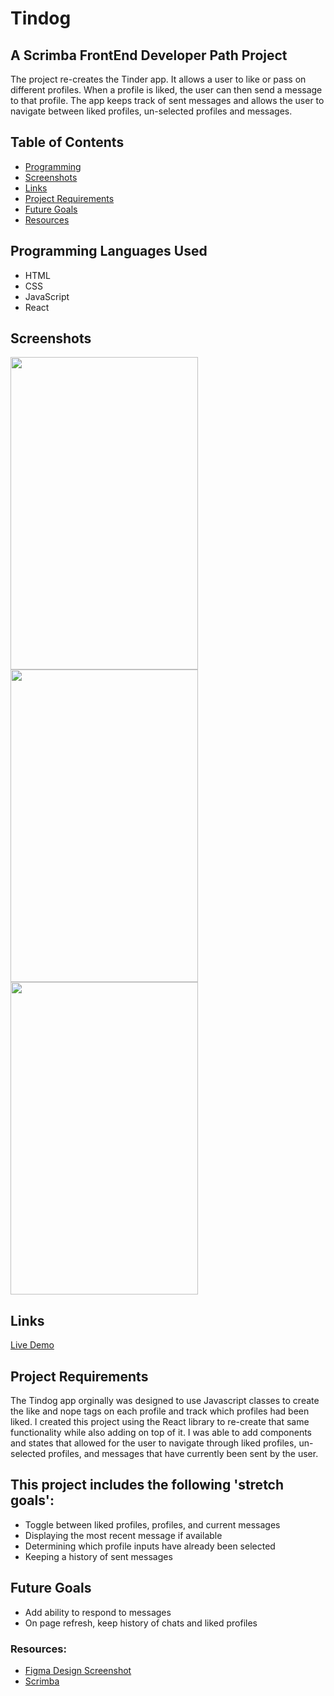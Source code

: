 # Tindog
## A Scrimba FrontEnd Developer Path Project

The project re-creates the Tinder app. It allows a user to like or pass on different profiles.
When a profile is liked, the user can then send a message to that profile. The app keeps track
of sent messages and allows the user to navigate between liked profiles, un-selected profiles
and messages.

## Table of Contents
- [Programming](#programming-languages-used)
- [Screenshots](#screenshots)
- [Links](#links)
- [Project Requirements](#project-requirements)
- [Future Goals](#future-goals)
- [Resources](#resources)

## Programming Languages Used
  - HTML
  - CSS
  - JavaScript
  - React

## Screenshots
<img src="https://github.com/KeithPetr/Tindog-React/assets/91621041/ce69732c-8dff-47a0-9945-3290e0aa9997" height="500" width="300" />
<img src="https://github.com/KeithPetr/Tindog-React/assets/91621041/50093e62-25db-409f-89d0-098b15b205d7" height="500" width="300" />
<img src="https://github.com/KeithPetr/Tindog-React/assets/91621041/28c117cd-53ce-4cbd-9962-4bb5c98eb05b" height="500" width="300" />

## Links
 [Live Demo](https://tindog-react-site.netlify.app/)

## Project Requirements
The Tindog app orginally was designed to use Javascript classes to create the like and nope
tags on each profile and track which profiles had been liked. I created this project using
the React library to re-create that same functionality while also adding on top of it. I was 
able to add components and states that allowed for the user to navigate through liked profiles, 
un-selected profiles, and messages that have currently been sent by the user.

## This project includes the following 'stretch goals':
  - Toggle between liked profiles, profiles, and current messages
  - Displaying the most recent message if available
  - Determining which profile inputs have already been selected
  - Keeping a history of sent messages

## Future Goals
  - Add ability to respond to messages
  - On page refresh, keep history of chats and liked profiles

### Resources:
  - [Figma Design Screenshot](https://www.figma.com/file/LdlksbT0QYLpRlHrOlKDuc/Tinder-for-Dogs?type=design&node-id=0-1&mode=design)
  - [Scrimba](https://scrimba.com/)
